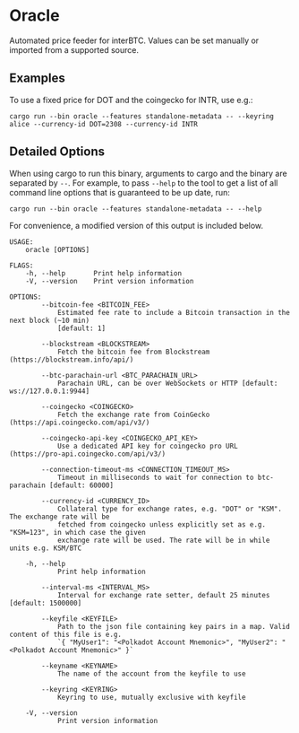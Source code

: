 # Oracle

Automated price feeder for interBTC. Values can be set manually or imported from a supported source.

## Examples

To use a fixed price for DOT and the coingecko for INTR, use e.g.: 
```shell
cargo run --bin oracle --features standalone-metadata -- --keyring alice --currency-id DOT=2308 --currency-id INTR
```

## Detailed Options

When using cargo to run this binary, arguments to cargo and the binary are separated by `--`. For example, to pass `--help` to the tool to get a list of all command line options that is guaranteed to be up date, run:

```
cargo run --bin oracle --features standalone-metadata -- --help
```

For convenience, a modified version of this output is included below.

```
USAGE:
    oracle [OPTIONS]

FLAGS:
    -h, --help       Print help information
    -V, --version    Print version information

OPTIONS:
        --bitcoin-fee <BITCOIN_FEE>
            Estimated fee rate to include a Bitcoin transaction in the next block (~10 min)
            [default: 1]

        --blockstream <BLOCKSTREAM>
            Fetch the bitcoin fee from Blockstream (https://blockstream.info/api/)

        --btc-parachain-url <BTC_PARACHAIN_URL>
            Parachain URL, can be over WebSockets or HTTP [default: ws://127.0.0.1:9944]

        --coingecko <COINGECKO>
            Fetch the exchange rate from CoinGecko (https://api.coingecko.com/api/v3/)

        --coingecko-api-key <COINGECKO_API_KEY>
            Use a dedicated API key for coingecko pro URL (https://pro-api.coingecko.com/api/v3/)

        --connection-timeout-ms <CONNECTION_TIMEOUT_MS>
            Timeout in milliseconds to wait for connection to btc-parachain [default: 60000]

        --currency-id <CURRENCY_ID>
            Collateral type for exchange rates, e.g. "DOT" or "KSM". The exchange rate will be
            fetched from coingecko unless explicitly set as e.g. "KSM=123", in which case the given
            exchange rate will be used. The rate will be in while units e.g. KSM/BTC

    -h, --help
            Print help information

        --interval-ms <INTERVAL_MS>
            Interval for exchange rate setter, default 25 minutes [default: 1500000]

        --keyfile <KEYFILE>
            Path to the json file containing key pairs in a map. Valid content of this file is e.g.
            `{ "MyUser1": "<Polkadot Account Mnemonic>", "MyUser2": "<Polkadot Account Mnemonic>" }`

        --keyname <KEYNAME>
            The name of the account from the keyfile to use

        --keyring <KEYRING>
            Keyring to use, mutually exclusive with keyfile

    -V, --version
            Print version information
```
